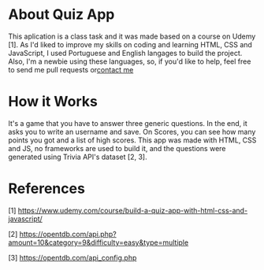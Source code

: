 # About Quiz App 

This aplication is a class task and it was made based on a course on Udemy [1].
As I'd liked to improve my skills on coding and learning HTML, CSS and JavaScript, I used Portuguese and English langages to build the project.
Also, I'm a newbie using these languages, so, if you'd like to help, feel free to send me pull requests or[contact me](https://web.telegram.org/#/im?p=@vanessadcamara)

# How it Works

It's a game that you have to answer three generic questions. In the end, it asks you to write an username and save. On Scores, you can see how many points you got and a list of high scores. This app was made with HTML, CSS and JS, no frameworks are used to build it, and the questions were generated using Trivia API's dataset [2, 3].

# References

[1] https://www.udemy.com/course/build-a-quiz-app-with-html-css-and-javascript/

[2] https://opentdb.com/api.php?amount=10&category=9&difficulty=easy&type=multiple

[3] https://opentdb.com/api_config.php
